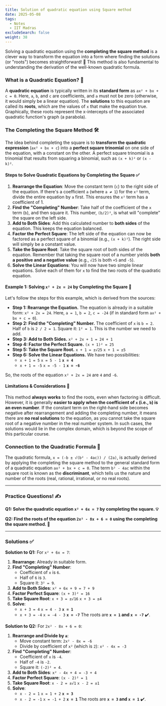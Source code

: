 ```yaml
---
title: Solution of quadratic equation using Square method
date: 2025-05-08
tags:
  - Notes 
  - IIT Madras
excludeSearch: false
weight: 38
---
```


Solving a quadratic equation using the **completing the square method** is a clever way to transform the equation into a form where finding the solutions (or "roots") becomes straightforward! 🌱 This method is also fundamental to understanding the derivation of the well-known quadratic formula.

### What is a Quadratic Equation? 🧐

A **quadratic equation** is typically written in its **standard form** as `ax² + bx + c = 0`. Here, `a`, `b`, and `c` are coefficients, and `a` must not be zero (otherwise, it would simply be a linear equation). The **solutions** to this equation are called its **roots**, which are the values of `x` that make the equation true. Graphically, these roots represent the x-intercepts of the associated quadratic function's graph (a parabola).

### The Completing the Square Method 🛠️

The idea behind completing the square is to **transform the quadratic expression** (`ax² + bx + c`) into a **perfect square trinomial** on one side of the equation, with a constant on the other. A perfect square trinomial is a trinomial that results from squaring a binomial, such as `(x + k)²` or `(x - k)²`.

#### Steps to Solve Quadratic Equations by Completing the Square ✅

1.  **Rearrange the Equation**: Move the constant term (`c`) to the right side of the equation. If there's a coefficient `a` (where `a ≠ 1`) for the `x²` term, divide the entire equation by `a` first. This ensures the `x²` term has a coefficient of 1.
2.  **Find the "Completing" Number**: Take half of the coefficient of the `x` term (`b`), and then square it. This number, `(b/2)²`, is what will "complete" the square on the left side.
3.  **Add to Both Sides**: Add this calculated number to **both sides** of the equation. This keeps the equation balanced.
4.  **Factor the Perfect Square**: The left side of the equation can now be factored as a perfect square of a binomial (e.g., `(x + k)²`). The right side will simply be a constant value.
5.  **Take the Square Root**: Take the square root of both sides of the equation. Remember that taking the square root of a number yields **both a positive and a negative value** (e.g., `√25` is both `+5` and `-5`).
6.  **Solve the Linear Equations**: You will now have two simple linear equations. Solve each of them for `x` to find the two roots of the quadratic equation.

#### Example 1: Solving `x² + 2x = 24` by Completing the Square 🎯

Let's follow the steps for this example, which is derived from the sources:

*   **Step 1: Rearrange the Equation.**
    The equation is already in a suitable form: `x² + 2x = 24`.
    Here, `a = 1`, `b = 2`, `c = -24` (if in standard form `ax² + bx + c = 0`).
*   **Step 2: Find the "Completing" Number.**
    The coefficient of `x` is `b = 2`.
    Half of `b` is `2 / 2 = 1`.
    Square it: `1² = 1`. This is the number we need to add.
*   **Step 3: Add to Both Sides.**
    `x² + 2x + 1 = 24 + 1`
*   **Step 4: Factor the Perfect Square.**
    `(x + 1)² = 25`
*   **Step 5: Take the Square Root.**
    `x + 1 = ±√25`
    `x + 1 = ±5`
*   **Step 6: Solve the Linear Equations.**
    We have two possibilities:
    *   `x + 1 = 5`
        `x = 5 - 1`
        **`x = 4`**
    *   `x + 1 = -5`
        `x = -5 - 1`
        **`x = -6`**

So, the roots of the equation `x² + 2x = 24` are `4` and `-6`.

#### Limitations & Considerations 🚧

This method **always works** to find the roots, even when factoring is difficult. However, it is generally **easier to apply when the coefficient of `x` (i.e., `b`) is an even number**. If the constant term on the right-hand side becomes negative after rearrangement and adding the completing number, it means there are **no real solutions** to the equation, as you cannot take the square root of a negative number in the real number system. In such cases, the solutions would lie in the complex domain, which is beyond the scope of this particular course.

### Connection to the Quadratic Formula 🔗

The quadratic formula, `x = (-b ± √(b² - 4ac)) / (2a)`, is actually derived by applying the completing the square method to the general standard form of a quadratic equation `ax² + bx + c = 0`. The term `b² - 4ac` within the square root is known as the **discriminant**, which tells us the nature and number of the roots (real, rational, irrational, or no real roots).

---

### Practice Questions! ✍️

**Q1: Solve the quadratic equation `x² + 6x = 7` by completing the square. 💡**

**Q2: Find the roots of the equation `2x² - 8x + 6 = 0` using the completing the square method. 🧩**

---

### Solutions ✅

**Solution to Q1:**
For `x² + 6x = 7`:
1.  **Rearrange**: Already in suitable form.
2.  **Find "Completing" Number**:
    *   Coefficient of `x` is `6`.
    *   Half of `6` is `3`.
    *   Square it: `3² = 9`.
3.  **Add to Both Sides**:
    `x² + 6x + 9 = 7 + 9`
4.  **Factor Perfect Square**:
    `(x + 3)² = 16`
5.  **Take Square Root**:
    `x + 3 = ±√16`
    `x + 3 = ±4`
6.  **Solve**:
    *   `x + 3 = 4`
        `x = 4 - 3`
        **`x = 1`**
    *   `x + 3 = -4`
        `x = -4 - 3`
        **`x = -7`**
The roots are **`x = 1` and `x = -7`** ✔️.

**Solution to Q2:**
For `2x² - 8x + 6 = 0`:
1.  **Rearrange and Divide by `a`**:
    *   Move constant term: `2x² - 8x = -6`
    *   Divide by coefficient of `x²` (which is `2`):
        `x² - 4x = -3`
2.  **Find "Completing" Number**:
    *   Coefficient of `x` is `-4`.
    *   Half of `-4` is `-2`.
    *   Square it: `(-2)² = 4`.
3.  **Add to Both Sides**:
    `x² - 4x + 4 = -3 + 4`
4.  **Factor Perfect Square**:
    `(x - 2)² = 1`
5.  **Take Square Root**:
    `x - 2 = ±√1`
    `x - 2 = ±1`
6.  **Solve**:
    *   `x - 2 = 1`
        `x = 1 + 2`
        **`x = 3`**
    *   `x - 2 = -1`
        `x = -1 + 2`
        **`x = 1`**
The roots are **`x = 3` and `x = 1`** ✔️.